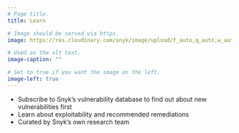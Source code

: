 ```yaml
---
# Page title.
title: Learn

# Image should be served via https.
image: https://res.cloudinary.com/snyk/image/upload/f_auto,q_auto,w_auto/v1478712840/features/vulndb.png

# Used as the alt text.
image-caption: ""

# Set to true if you want the image on the left.
image-left: true
---
```


* Subscribe to Snyk’s vulnerability database to find out about new vulnerabilities first
* Learn about exploitability and recommended remediations
* Curated by Snyk’s own research team
